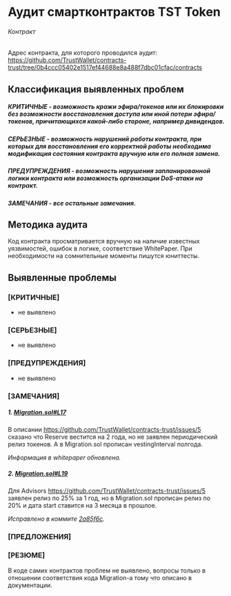 # Аудит смартконтрактов TST Token

###### Контракт

Адрес контракта, для которого проводился аудит: https://github.com/TrustWallet/contracts-trust/tree/0b4ccc05402e1517ef44688e8a488f7dbc01cfac/contracts

## Классификация выявленных проблем

##### КРИТИЧНЫЕ - возможность кражи эфира/токенов или их блокировки без возможности восстановления доступа или иной потери эфира/токенов, причитающихся какой-либо стороне, например дивидендов.
##### СЕРЬЕЗНЫЕ - возможность нарушений работы контракта, при которых для восстановления его корректной работы необходима модификация состояния контракта вручную или его полная замена.
##### ПРЕДУПРЕЖДЕНИЯ - возможность нарушения запланированной логики контракта или возможность организации DoS-атаки на контракт.
##### ЗАМЕЧАНИЯ - все остальные замечания.


## Методика аудита

Код контракта просматривается вручную на наличие известных уязвимостей, ошибок в логике, соответствие WhitePaper. При необходимости на сомнительные моменты пишутся юниттесты. 

## Выявленные проблемы

### [КРИТИЧНЫЕ]

- не выявлено

### [СЕРЬЕЗНЫЕ]

- не выявлено

### [ПРЕДУПРЕЖДЕНИЯ]

- не выявлено

### [ЗАМЕЧАНИЯ]

##### 1. [Migration.sol#L17](https://github.com/TrustWallet/contracts-trust/blob/0b4ccc05402e1517ef44688e8a488f7dbc01cfac/contracts/Migration.sol#L17)

В описании https://github.com/TrustWallet/contracts-trust/issues/5 сказано что Reserve вестится на 2 года, но не заявлен периодический релиз токенов. 
А в Migration.sol прописан vestingInterval полгода.

*Информация в whitepaper обновлена.*

##### 2. [Migration.sol#L19](https://github.com/TrustWallet/contracts-trust/blob/0b4ccc05402e1517ef44688e8a488f7dbc01cfac/contracts/Migration.sol#L19)

Для Advisors https://github.com/TrustWallet/contracts-trust/issues/5 заявлен релиз по 25% за 1 год, но  в Migration.sol прописан релиз по 20% и дата
start ставится на 3 месяца в прошлое.

*Исправлено в коммите [2a85f6c](https://github.com/TrustWallet/contracts-trust/commit/2a85f6c1ff593b43e8d0c38b7b6d04d055ea6e3f).*

### [ПРЕДЛОЖЕНИЯ]


### [РЕЗЮМЕ]

В коде самих контрактов проблем не выявлено, вопросы только в отношении соответствия кода Migration-а тому что описано в документации.

